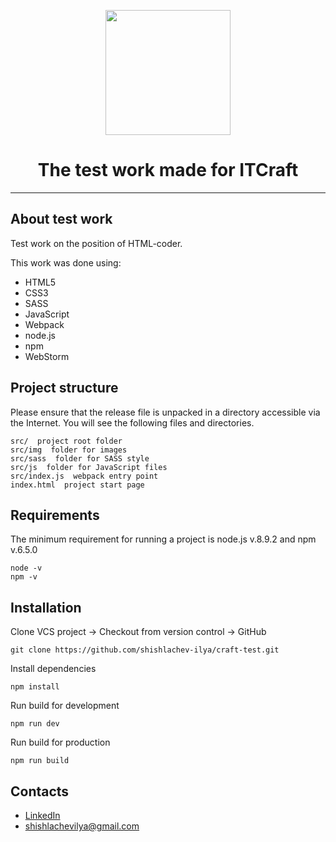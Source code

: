 <p align="center">
  <img width="200" src="https://i.pinimg.com/736x/b1/f7/5e/b1f75ec4b9a69ad6d008e880fe12cd23.jpg">
</p>

<h1 style="border-bottom:none;text-align:center;">The test work made for ITCraft</h1>

---

## About test work

Test work on the position of HTML-coder.  

This work was done using:

+	HTML5
+	CSS3
+ SASS
+ JavaScript
+ Webpack
+ node.js
+	npm
+ WebStorm


## Project structure


Please ensure that the release file is unpacked in a directory accessible via the Internet. You will see the following files and directories.

	src/  project root folder
	src/img  folder for images
	src/sass  folder for SASS style
	src/js  folder for JavaScript files
	src/index.js  webpack entry point
	index.html  project start page


## Requirements


The minimum requirement for running a project is node.js v.8.9.2 and npm v.6.5.0

	node -v
	npm -v


## Installation


Clone VCS project -> Checkout from version control -> GitHub

	git clone https://github.com/shishlachev-ilya/craft-test.git

Install dependencies
	
	npm install

Run build for development

	npm run dev

Run build for production

	npm run build

## Contacts

*	[LinkedIn](https://www.linkedin.com/in/shishlachevilya/)
*	[shishlachevilya@gmail.com](shishlachevilya@gmail.com)
